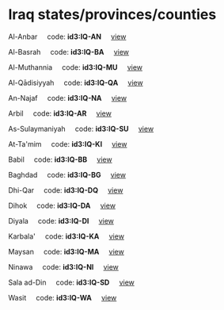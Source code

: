 # Iraq states/provinces/counties
Al-Anbar&nbsp;&nbsp;&nbsp;&nbsp;&nbsp;code: **id3:IQ-AN**&nbsp;&nbsp;&nbsp;&nbsp;&nbsp;[view](../export/geojson/medium/id3/iq/an.geojson)&nbsp;&nbsp;&nbsp;&nbsp;&nbsp;


Al-Basrah&nbsp;&nbsp;&nbsp;&nbsp;&nbsp;code: **id3:IQ-BA**&nbsp;&nbsp;&nbsp;&nbsp;&nbsp;[view](../export/geojson/medium/id3/iq/ba.geojson)&nbsp;&nbsp;&nbsp;&nbsp;&nbsp;


Al-Muthannia&nbsp;&nbsp;&nbsp;&nbsp;&nbsp;code: **id3:IQ-MU**&nbsp;&nbsp;&nbsp;&nbsp;&nbsp;[view](../export/geojson/medium/id3/iq/mu.geojson)&nbsp;&nbsp;&nbsp;&nbsp;&nbsp;


Al-Qādisiyyah&nbsp;&nbsp;&nbsp;&nbsp;&nbsp;code: **id3:IQ-QA**&nbsp;&nbsp;&nbsp;&nbsp;&nbsp;[view](../export/geojson/medium/id3/iq/qa.geojson)&nbsp;&nbsp;&nbsp;&nbsp;&nbsp;


An-Najaf&nbsp;&nbsp;&nbsp;&nbsp;&nbsp;code: **id3:IQ-NA**&nbsp;&nbsp;&nbsp;&nbsp;&nbsp;[view](../export/geojson/medium/id3/iq/na.geojson)&nbsp;&nbsp;&nbsp;&nbsp;&nbsp;


Arbil&nbsp;&nbsp;&nbsp;&nbsp;&nbsp;code: **id3:IQ-AR**&nbsp;&nbsp;&nbsp;&nbsp;&nbsp;[view](../export/geojson/medium/id3/iq/ar.geojson)&nbsp;&nbsp;&nbsp;&nbsp;&nbsp;


As-Sulaymaniyah&nbsp;&nbsp;&nbsp;&nbsp;&nbsp;code: **id3:IQ-SU**&nbsp;&nbsp;&nbsp;&nbsp;&nbsp;[view](../export/geojson/medium/id3/iq/su.geojson)&nbsp;&nbsp;&nbsp;&nbsp;&nbsp;


At-Ta'mim&nbsp;&nbsp;&nbsp;&nbsp;&nbsp;code: **id3:IQ-KI**&nbsp;&nbsp;&nbsp;&nbsp;&nbsp;[view](../export/geojson/medium/id3/iq/ki.geojson)&nbsp;&nbsp;&nbsp;&nbsp;&nbsp;


Babil&nbsp;&nbsp;&nbsp;&nbsp;&nbsp;code: **id3:IQ-BB**&nbsp;&nbsp;&nbsp;&nbsp;&nbsp;[view](../export/geojson/medium/id3/iq/bb.geojson)&nbsp;&nbsp;&nbsp;&nbsp;&nbsp;


Baghdad&nbsp;&nbsp;&nbsp;&nbsp;&nbsp;code: **id3:IQ-BG**&nbsp;&nbsp;&nbsp;&nbsp;&nbsp;[view](../export/geojson/medium/id3/iq/bg.geojson)&nbsp;&nbsp;&nbsp;&nbsp;&nbsp;


Dhi-Qar&nbsp;&nbsp;&nbsp;&nbsp;&nbsp;code: **id3:IQ-DQ**&nbsp;&nbsp;&nbsp;&nbsp;&nbsp;[view](../export/geojson/medium/id3/iq/dq.geojson)&nbsp;&nbsp;&nbsp;&nbsp;&nbsp;


Dihok&nbsp;&nbsp;&nbsp;&nbsp;&nbsp;code: **id3:IQ-DA**&nbsp;&nbsp;&nbsp;&nbsp;&nbsp;[view](../export/geojson/medium/id3/iq/da.geojson)&nbsp;&nbsp;&nbsp;&nbsp;&nbsp;


Diyala&nbsp;&nbsp;&nbsp;&nbsp;&nbsp;code: **id3:IQ-DI**&nbsp;&nbsp;&nbsp;&nbsp;&nbsp;[view](../export/geojson/medium/id3/iq/di.geojson)&nbsp;&nbsp;&nbsp;&nbsp;&nbsp;


Karbala'&nbsp;&nbsp;&nbsp;&nbsp;&nbsp;code: **id3:IQ-KA**&nbsp;&nbsp;&nbsp;&nbsp;&nbsp;[view](../export/geojson/medium/id3/iq/ka.geojson)&nbsp;&nbsp;&nbsp;&nbsp;&nbsp;


Maysan&nbsp;&nbsp;&nbsp;&nbsp;&nbsp;code: **id3:IQ-MA**&nbsp;&nbsp;&nbsp;&nbsp;&nbsp;[view](../export/geojson/medium/id3/iq/ma.geojson)&nbsp;&nbsp;&nbsp;&nbsp;&nbsp;


Ninawa&nbsp;&nbsp;&nbsp;&nbsp;&nbsp;code: **id3:IQ-NI**&nbsp;&nbsp;&nbsp;&nbsp;&nbsp;[view](../export/geojson/medium/id3/iq/ni.geojson)&nbsp;&nbsp;&nbsp;&nbsp;&nbsp;


Sala ad-Din&nbsp;&nbsp;&nbsp;&nbsp;&nbsp;code: **id3:IQ-SD**&nbsp;&nbsp;&nbsp;&nbsp;&nbsp;[view](../export/geojson/medium/id3/iq/sd.geojson)&nbsp;&nbsp;&nbsp;&nbsp;&nbsp;


Wasit&nbsp;&nbsp;&nbsp;&nbsp;&nbsp;code: **id3:IQ-WA**&nbsp;&nbsp;&nbsp;&nbsp;&nbsp;[view](../export/geojson/medium/id3/iq/wa.geojson)&nbsp;&nbsp;&nbsp;&nbsp;&nbsp;

